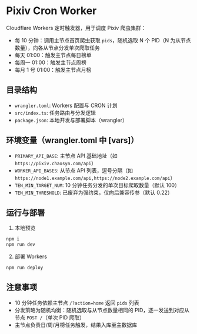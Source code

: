 Pixiv Cron Worker
=================

Cloudflare Workers 定时触发器，用于调度 Pixiv 爬虫集群：

- 每 10 分钟：调用主节点首页爬虫获取 `pids`，随机选取 N 个 PID（N 为从节点数量），向各从节点分发单次爬取任务
- 每天 01:00：触发主节点每日榜单
- 每周一 01:00：触发主节点周榜
- 每月 1 号 01:00：触发主节点月榜

目录结构
--------

- `wrangler.toml`: Workers 配置与 CRON 计划
- `src/index.ts`: 任务路由与分发逻辑
- `package.json`: 本地开发与部署脚本（wrangler）

环境变量（wrangler.toml 中 [vars]）
-----------------------------------

- `PRIMARY_API_BASE`: 主节点 API 基础地址（如 `https://pixiv.chaosyn.com/api`）
- `WORKER_API_BASES`: 从节点 API 列表，逗号分隔（如 `https://node1.example.com/api,https://node2.example.com/api`）
- `TEN_MIN_TARGET_NUM`: 10 分钟任务分发的单次目标爬取数量（默认 100）
- `TEN_MIN_THRESHOLD`: 已废弃为强约束，仅向后兼容传参（默认 0.22）

运行与部署
----------

1) 本地预览

```bash
npm i
npm run dev
```

2) 部署 Workers

```bash
npm run deploy
```

注意事项
--------

- 10 分钟任务依赖主节点 `/?action=home` 返回 `pids` 列表
- 分发策略为随机均衡：随机选取与从节点数量相同的 PID，逐一发送到对应从节点 `POST /`（单次 PID 爬取）
- 主节点负责日/周/月榜任务触发，结果入库至主数据库

